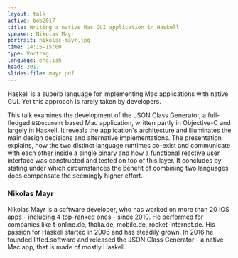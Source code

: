 ```yaml
---
layout: talk
active: bob2017
title: Writing a native Mac GUI application in Haskell
speaker: Nikolas Mayr
portrait: nikolas-mayr.jpg
time: 14:15-15:00
type: Vortrag
language: english
head: 2017
slides-file: mayr.pdf
---
```


Haskell is a superb language for implementing Mac applications with
native GUI. Yet this approach is rarely taken by developers.

This talk examines the development of the JSON Class Generator, a
full-fledged `NSDocument` based Mac application, written partly in
Objective-C and largely in Haskell. It reveals the application's
architecture and illuminates the main design decisions and alternative
implementations. The presentation explains, how the two distinct
language runtimes co-exist and communicate with each other inside a
single binary and how a functional reactive user interface was
constructed and tested on top of this layer. It concludes by stating
under which circumstances the benefit of combining two languages does
compensate the seemingly higher effort.

### Nikolas Mayr

Nikolas Mayr is a software developer, who has worked on more than 20
iOS apps - including 4 top-ranked ones - since 2010. He performed for
companies like t-online.de, thalia.de, mobile.de, rocket-internet.de.
His passion for Haskell started in 2006 and has steadily grown. In
2016 he founded lifted.software and released the JSON Class Generator -
a native Mac app, that is made of mostly Haskell.
